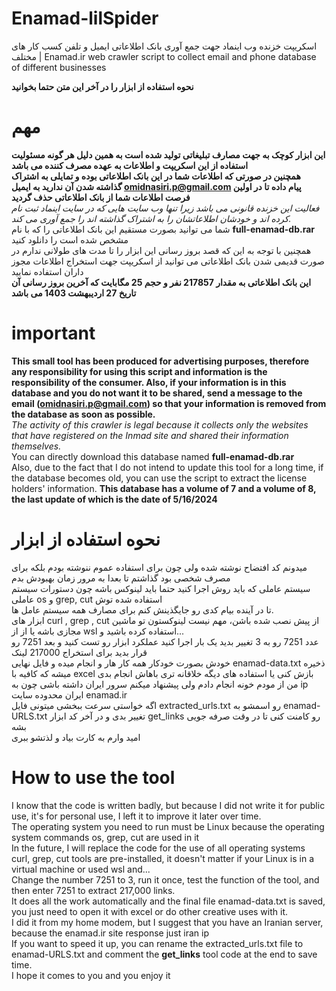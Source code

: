 # Enamad-lilSpider
اسکریپت خزنده وب اینماد جهت جمع آوری بانک اطلاعاتی ایمیل و تلفن کسب کار های مختلف | Enamad.ir web crawler script to collect email and phone database of different businesses

**نحوه استفاده از ابزار را در آخر این متن حتما بخوانید**

# مهم
 **این ابزار کوچک به جهت مصارف تبلیغاتی تولید شده است به همین دلیل هر گونه مسئولیت استفاده از این اسکریپت و اطلاعات به عهده مصرف کننده می باشد</br>
همچنین در صورتی که اطلاعات شما در این بانک اطلاعاتی بوده و تمایلی به اشتراک گذاشته شدن آن ندارید به ایمیل omidnasiri.p@gmail.com پیام داده تا در اولین فرصت اطلاعات شما از بانک اطلاعاتی حذف گردید**</br>
_فعالیت این خزنده قانونی می باشد زیرا تنها وب سایت هایی که در سایت اینماد ثبت نام کرده اند و خودشان اطلاعاتشان را به اشتراک گذاشته اند را جمع آوری می کند._ </br>
شما می توانید بصورت مستقیم این بانک اطلاعاتی را که با نام **full-enamad-db.rar** مشخص شده است را دانلود کنید </br>
همچنین با توجه به این که قصد بروز رسانی این ابزار را تا مدت های طولانی ندارم در صورت قدیمی شدن بانک اطلاعاتی می توانید از اسکریپت جهت استخراج اطلاعات مجوز داران استفاده نمایید </br>
**این بانک اطلاعاتی به مقدار 217857 نفر و حجم 25 مگابایت که آخرین بروز رسانی آن تاریخ 27 اردیبهشت 1403 می باشد** </br>

# important
**This small tool has been produced for advertising purposes, therefore any responsibility for using this script and information is the responsibility of the consumer.
Also, if your information is in this database and you do not want it to be shared, send a message to the email (omidnasiri.p@gmail.com) so that your information is removed from the database as soon as possible.** </br>
_The activity of this crawler is legal because it collects only the websites that have registered on the Inmad site and shared their information themselves._ </br>
You can directly download this database named **full-enamad-db.rar** </br>
Also, due to the fact that I do not intend to update this tool for a long time, if the database becomes old, you can use the script to extract the license holders' information.
**This database has a volume of 7 and a volume of 8, the last update of which is the date of 5/16/2024**
 </br>

# نحوه استفاده از ابزار
میدونم کد افتضاح نوشته شده ولی چون برای استفاده عموم ننوشته بودم بلکه برای مصرف شخصی بود گذاشتم تا بعدا به مرور زمان بهبودش بدم</br>
سیستم عاملی که باید روش اجرا کنید حتما باید لینوکس باشه چون دستورات سیستم عاملی os و grep, cut استفاده شده توش</br>
تا در آینده بیام کدی رو جایگذینش کنم برای مصارف همه سیستم عامل ها.</br>
ابزار های curl , grep , cut از پیش نصب شده باشن، مهم نیست لینوکستون تو ماشین مجازی باشه یا از از wsl استفاده کرده باشید و...</br>
عدد 7251 رو به 3 تغییر بدید یک بار اجرا کنید عملکرد ابزار رو تست کنید و بعد 7251 رو قرار بدید برای استخراج 217000 لینک</br>
خودش بصورت خودکار همه کار هار و انجام میده و فایل نهایی enamad-data.txt ذخیره میشه که کافیه با excel بازش کنی یا استفاده های دیگه خلاقانه تری باهاش انجام بدی</br>
من از مودم خونه انجام دادم ولی پیشنهاد میکنم سرور ایران داشته باشی چون به ip ایران محدوده سایت enamad.ir</br>
اگه خواستی سرعت ببخشی میتونی فایل extracted_urls.txt رو اسمشو به enamad-URLS.txt تغییر بدی و در آخر کد ابزار get_links رو کامنت کنی تا در وقت صرفه جویی بشه</br>
امید وارم به کارت بیاد و لذتشو ببری</br>



# How to use the tool
I know that the code is written badly, but because I did not write it for public use, it's for personal use, I left it to improve it later over time. </br>
The operating system you need to run must be Linux because the operating system commands os, grep, cut are used in it </br>
In the future, I will replace the code for the use of all operating systems </br>
curl, grep, cut tools are pre-installed, it doesn't matter if your Linux is in a virtual machine or used wsl and... </br>
Change the number 7251 to 3, run it once, test the function of the tool, and then enter 7251 to extract 217,000 links. </br>
It does all the work automatically and the final file enamad-data.txt is saved, you just need to open it with excel or do other creative uses with it. </br>
I did it from my home modem, but I suggest that you have an Iranian server, because the enamad.ir site response just iran ip </br>
If you want to speed it up, you can rename the extracted_urls.txt file to enamad-URLS.txt and comment the **get_links** tool code at the end to save time. </br>
I hope it comes to you and you enjoy it </br>
